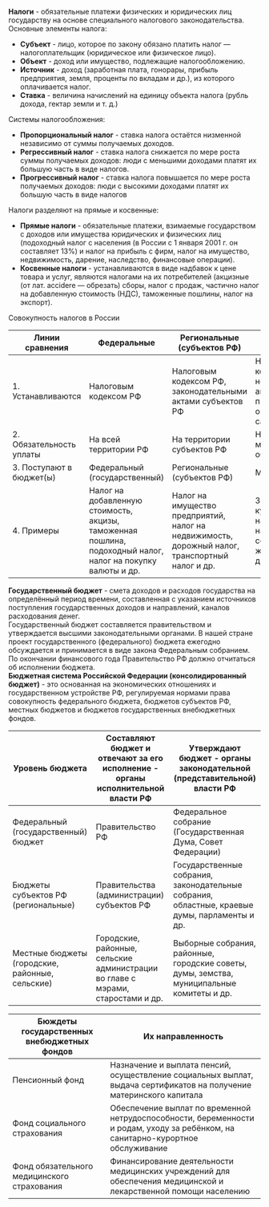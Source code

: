 **Налоги** - обязательные платежи физических и юридических лиц государству на основе специального налогового законодательства.  
Основные элементы налога:
- **Субъект** - лицо, которое по закону обязано платить налог — налогоплательщик (юридическое или физическое лицо).
- **Объект** - доход или имущество, подлежащие налогообложению.
- **Источник** - доход (заработная плата, гонорары, прибыль предприятия, земля, проценты по вкладам и др.), из которого оплачивается налог.
- **Ставка** - величина начислений на единицу объекта налога (рубль дохода, гектар земли и т. д.)
  
Системы налогообложения:
- **Пропорциональный налог** - ставка налога остаётся низменной независимо от суммы получаемых доходов.
- **Регрессивный налог** - ставка налога снижается по мере роста суммы получаемых доходов: люди с меньшими доходами платят их большую часть в виде налогов.
- **Прогрессивный налог** - ставка налога повышается по мере роста получаемых доходов: люди с высокими доходами платят их большую часть в виде налогов
  
Налоги разделяют на прямые и косвенные:
- **Прямые налоги** - обязательные платежи, взимаемые государством с доходов или имущества юридических и физических лиц (подоходный налог с населения (в России с 1 января 2001 г. он составляет 13%) и налог на прибыль с фирм, налог на имущество, недвижимость, дарение, наследство, финансовые операции).
- **Косвенные налоги** - устанавливаются в виде надбавок к цене товара и услуг, являются налогами на их потребителей (акцизные (от лат. accidere — обрезать) сборы, налог с продаж, частично налог на добавленную стоимость (НДС), таможенные пошлины, налог на экспорт).
  
Совокупность налогов в России

| Линии сравнения          | Федеральные                                                                                                 | Региональные (субъектов РФ)                                                                     | Местные                                                                                     |
| ------------------------ | ----------------------------------------------------------------------------------------------------------- | ----------------------------------------------------------------------------------------------- | ------------------------------------------------------------------------------------------- |
| 1. Устанавливаются       | Налоговым кодексом РФ                                                                                       | Налоговым кодексом РФ, законодательными актами субъектов РФ                                     | Налоговым кодексом РФ, нормативными актами представительных органов местного самоуправления |
| 2. Обязательность уплаты | На всей территории РФ                                                                                       | На территории субъектов РФ                                                                      | На территории муниципальных образований                                                     |
| 3. Поступают в бюджет(ы) | Федеральный (государственный)                                                                               | Региональные (субъектов РФ)                                                                     | Местные                                                                                     |
| 4. Примеры               | Налог на добавленную стоимость, акцизы, таможенная пошлина, подоходный налог, налог на покупку валюты и др. | Налог на имущество предприятий, налог на недвижимость, дорожный налог, транспортный налог и др. | Земельный налог, курортный налог, налог на рекламу, налог на содержание жилого фонда и др.  |
  
**Государственный бюджет** - смета доходов и расходов государства на определённый период времени, составленная с указанием источников поступления государственных доходов и направлений, каналов расходования денег.  
Государственный бюджет составляется правительством и утверждается высшими законодательными органами. В нашей стране проект государственного (федерального) бюджета ежегодно обсуждается и принимается в виде закона Федеральным собранием. По окончании финансового года Правительство РФ должно отчитаться об исполнении бюджета.  
**Бюджетная система Российской Федерации (консолидированный бюджет)** - это основанная на экономических отношениях и государственном устройстве РФ, регулируемая нормами права совокупность федерального бюджета, бюджетов субъектов РФ, местных бюджетов и бюджетов государственных внебюджетных фондов.  

| Уровень бюджета                                 | Составляют бюджет и отвечают за его исполнение - органы исполнительной власти РФ | Утверждают бюджет - органы законодательной (представительной) власти РФ                       |
| ----------------------------------------------- | -------------------------------------------------------------------------------- | --------------------------------------------------------------------------------------------- |
| Федеральный (государственный) бюджет            | Правительство РФ                                                                 | Федеральное собрание (Государственная Дума, Совет Федерации)                                  |
| Бюджеты субъектов РФ (региональные)             | Правительства (администрации) субъектов РФ                                       | Государственные собрания, законодательные собрания, областные, краевые думы, парламенты и др. |
| Местные бюджеты (городские, районные, сельские) | Городские, районные, сельские администрации во главе с мэрами, старостами и др.  | Выборные собрания, районные, городские советы, думы, земства, муниципальные комитеты и др.    |
  
| Бюждеты государственных внебюджетных фондов | Их направленность                                                                                                                |
| ------------------------------------------- | -------------------------------------------------------------------------------------------------------------------------------- |
| Пенсионный фонд                             | Назначение и выплата пенсий, осуществление социальных выплат, выдача сертификатов на получение материнского капитала             |
| Фонд социального страхования                | Обеспечение выплат по временной нетрудоспособности, беременности и родам, уходу за ребёнком, на санитарно-курортное обслуживание |
| Фонд обязательного медицинского страхования | Финансирование деятельности медицинских учреждений для обеспечения медицинской и лекарственной помощи населению                  |
